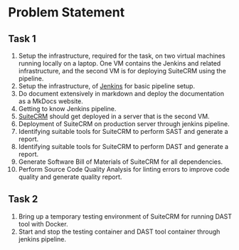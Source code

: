 # Problem Statement

## Task 1

1. Setup the infrastructure, required for the task, on two virtual machines running locally on a laptop. One VM contains the Jenkins and related infrastructure, and the second VM is for deploying SuiteCRM using the pipeline.
2. Setup the infrastructure, of [Jenkins](https://www.jenkins.io/) for basic pipeline setup.
3. Do document extensively in markdown and deploy the documentation as a MkDocs website.
4. Getting to know Jenkins pipeline.
5. [SuiteCRM](https://suitecrm.com/) should get deployed in a server that is the second VM. 
6. Deployment of SuiteCRM on production server through jenkins pipeline.
7. Identifying suitable tools for SuiteCRM to perform SAST and generate a report.
8. Identifying suitable tools for SuiteCRM to perform DAST and generate a report.
9. Generate Software Bill of Materials of SuiteCRM for all dependencies.
10. Perform Source Code Quality Analysis for linting errors to improve code quality and generate quality report.

## Task 2

1. Bring up a temporary testing environment of SuiteCRM for running DAST tool with Docker.
2. Start and stop the testing container and DAST tool container through jenkins pipeline.